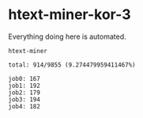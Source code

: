 # htext-miner-kor-3

Everything doing here is automated.

```
htext-miner

total: 914/9855 (9.274479959411467%)

job0: 167
job1: 192
job2: 179
job3: 194
job4: 182
```